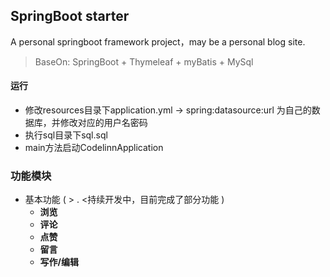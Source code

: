 ## SpringBoot starter
A personal springboot framework project，may be a personal blog site.

> BaseOn: SpringBoot + Thymeleaf + myBatis + MySql
#### 运行

+ 修改resources目录下application.yml -> spring:datasource:url 为自己的数据库，并修改对应的用户名密码
+ 执行sql目录下sql.sql
+ main方法启动CodelinnApplication

### 功能模块
+ 基本功能 ( > . <持续开发中，目前完成了部分功能 )
    + **浏览**
    + **评论**
    + **点赞**
    + **留言**
    + **写作/编辑**
    